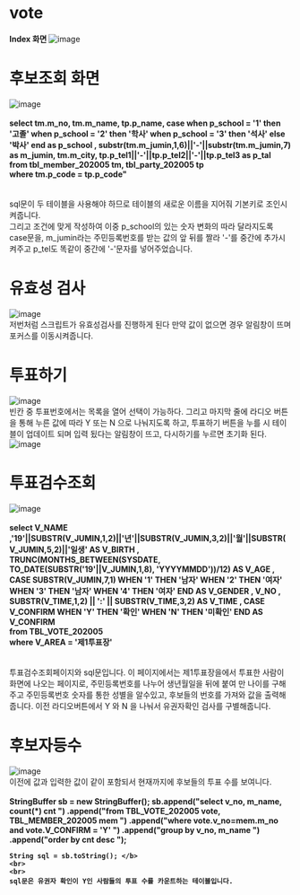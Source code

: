# vote
<b> Index 화면 </b>
![image](https://user-images.githubusercontent.com/102115231/210199845-665cea4f-5da2-404e-8b4e-9c0b875edcfe.png)<br>
 # 후보조회 화면 <br>
![image](https://user-images.githubusercontent.com/102115231/210199890-3d816c48-a5d0-47c8-ac77-0ce23dc771c3.png)
<br>
<br>
<b>select tm.m_no, tm.m_name, tp.p_name, case when p_school = '1' then '고졸' when p_school = '2' then '학사' when p_school = '3' then '석사' else '박사' end as p_school , substr(tm.m_jumin,1,6)||'-'||substr(tm.m_jumin,7) as m_jumin, tm.m_city, tp.p_tel1||'-'||tp.p_tel2||'-'||tp.p_tel3 as p_tal<br> 
from tbl_member_202005 tm, tbl_party_202005 tp <br>
where tm.p_code = tp.p_code"</b> <br>
<br>
<br>
sql문이 두 테이블을 사용해야 하므로 테이블의 새로운 이름을 지어줘 기본키로 조인시켜줍니다. <br>
그리고 조건에 맞게 작성하여 이중 p_school의 있는 숫자 변화의 따라 달라지도록 case문을, m_jumin라는 주민등록번호를 받는 값의 앞 뒤를 짤라 '-'를 중간에 추가시켜주고 p_tel도 똑같이 중간에 '-'문자를 넣어주었습니다.<br>
# 유효성 검사
![image](https://user-images.githubusercontent.com/102115231/210286102-a1445b26-5ab8-44c3-8062-cab4eecf62b7.png) <br>
저번처럼 스크립트가 유효성검사를 진행하게 된다 만약 값이 없으면 경우 알림창이 뜨며 포커스를 이동시켜줍니다.
# 투표하기 <br>
![image](https://user-images.githubusercontent.com/102115231/210285821-96d188cf-b6aa-45c8-a475-e62022467456.png) <br>
빈칸 중 투표번호에서는 목록을 열어 선택이 가능하다. 그리고 마지막 줄에 라디오 버튼을 통해 누른 값에 따라 Y 또는 N 으로 나눠지도록 하고, 투표하기 버튼을 누를 시 테이블이 업데이트 되며 입력 됬다는 알림창이 뜨고, 다시하기를 누르면 초기화 된다. <br>
![image](https://user-images.githubusercontent.com/102115231/210285905-d8b89f28-f3b3-47ef-b3a3-6db87efbd33d.png)
# 투표검수조회
![image](https://user-images.githubusercontent.com/102115231/210287328-e55d21af-e5f0-4f29-a50d-47ff991c0bd6.png)
<br>
<br>
<b>select V_NAME ,'19'||SUBSTR(V_JUMIN,1,2)||'년'||SUBSTR(V_JUMIN,3,2)||'월'||SUBSTR(V_JUMIN,5,2)||'일생' AS V_BIRTH , TRUNC(MONTHS_BETWEEN(SYSDATE, TO_DATE(SUBSTR('19'||V_JUMIN,1,8), 'YYYYMMDD'))/12) AS V_AGE , CASE SUBSTR(V_JUMIN,7,1) WHEN '1' THEN '남자' WHEN '2' THEN '여자' WHEN '3' THEN '남자' WHEN '4' THEN '여자' END AS V_GENDER , V_NO , SUBSTR(V_TIME,1,2) || ':' || SUBSTR(V_TIME,3,2) AS V_TIME , CASE V_CONFIRM WHEN 'Y' THEN '확인' WHEN 'N' THEN '미확인' END AS V_CONFIRM <br>
from TBL_VOTE_202005 <br>
where V_AREA = '제1투표장' </b> <br> 
<br>
<br>
투표검수조회페이지와 sql문입니다. 이 페이지에서는 제1투표장을에서 투표한 사람이 화면에 나오는 페이지로, 주민등록번호를 나누어 생년월일을 뒤에 붙여 만 나이를 구해주고 주민등록번호 숫자를 통한 성별을 알수있고, 후보들의 번호를 가져와 값을 출력해줍니다. 이전 라디오버튼에서  Y 와 N 을 나눠서 유권자확인 검사를 구별해줍니다. 
# 후보자등수
![image](https://user-images.githubusercontent.com/102115231/210287377-430318a9-0603-4cf4-8881-7dd25e864f40.png) <br>
이전에 값과 입력한 값이 같이 포함되서 현재까지에 후보들의 투표 수를 보여니다. <br>
<br>
<b>StringBuffer sb = new StringBuffer();
    sb.append("select  v_no, m_name, count(*) cnt				   ")
    	.append("from TBL_VOTE_202005 vote, TBL_MEMBER_202005 mem  ")
    	.append("where vote.v_no=mem.m_no and vote.V_CONFIRM = 'Y' ")
    	.append("group by v_no, m_name                             ")
    	.append("order by cnt desc                                 ");
    
    String sql = sb.toString(); </b>
    <br>
    <br>
    sql문은 유권자 확인이 Y인 사람들의 투표 수를 카운트하는 테이블입니다.
